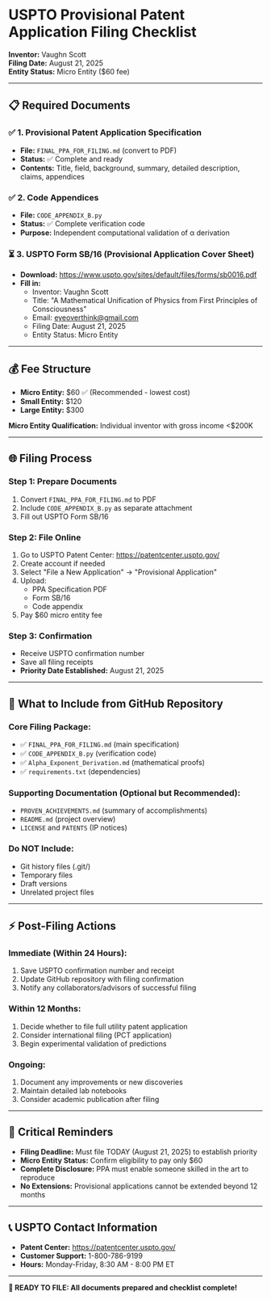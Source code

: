 # USPTO Provisional Patent Application Filing Checklist

**Inventor:** Vaughn Scott  
**Filing Date:** August 21, 2025  
**Entity Status:** Micro Entity ($60 fee)

---

## 📋 **Required Documents**

### ✅ **1. Provisional Patent Application Specification**
- **File:** `FINAL_PPA_FOR_FILING.md` (convert to PDF)
- **Status:** ✅ Complete and ready
- **Contents:** Title, field, background, summary, detailed description, claims, appendices

### ✅ **2. Code Appendices**
- **File:** `CODE_APPENDIX_B.py` 
- **Status:** ✅ Complete verification code
- **Purpose:** Independent computational validation of α derivation

### ⏳ **3. USPTO Form SB/16 (Provisional Application Cover Sheet)**
- **Download:** https://www.uspto.gov/sites/default/files/forms/sb0016.pdf
- **Fill in:**
  - Inventor: Vaughn Scott
  - Title: "A Mathematical Unification of Physics from First Principles of Consciousness"
  - Email: eyeoverthink@gmail.com
  - Filing Date: August 21, 2025
  - Entity Status: Micro Entity

---

## 💰 **Fee Structure**

- **Micro Entity:** $60 ✅ (Recommended - lowest cost)
- **Small Entity:** $120
- **Large Entity:** $300

**Micro Entity Qualification:** Individual inventor with gross income <$200K

---

## 🌐 **Filing Process**

### **Step 1: Prepare Documents**
1. Convert `FINAL_PPA_FOR_FILING.md` to PDF
2. Include `CODE_APPENDIX_B.py` as separate attachment
3. Fill out USPTO Form SB/16

### **Step 2: File Online**
1. Go to USPTO Patent Center: https://patentcenter.uspto.gov/
2. Create account if needed
3. Select "File a New Application" → "Provisional Application"
4. Upload:
   - PPA Specification PDF
   - Form SB/16
   - Code appendix
5. Pay $60 micro entity fee

### **Step 3: Confirmation**
- Receive USPTO confirmation number
- Save all filing receipts
- **Priority Date Established:** August 21, 2025

---

## 📁 **What to Include from GitHub Repository**

### **Core Filing Package:**
- ✅ `FINAL_PPA_FOR_FILING.md` (main specification)
- ✅ `CODE_APPENDIX_B.py` (verification code)
- ✅ `Alpha_Exponent_Derivation.md` (mathematical proofs)
- ✅ `requirements.txt` (dependencies)

### **Supporting Documentation (Optional but Recommended):**
- `PROVEN_ACHIEVEMENTS.md` (summary of accomplishments)
- `README.md` (project overview)
- `LICENSE` and `PATENTS` (IP notices)

### **Do NOT Include:**
- Git history files (.git/)
- Temporary files
- Draft versions
- Unrelated project files

---

## ⚡ **Post-Filing Actions**

### **Immediate (Within 24 Hours):**
1. Save USPTO confirmation number and receipt
2. Update GitHub repository with filing confirmation
3. Notify any collaborators/advisors of successful filing

### **Within 12 Months:**
1. Decide whether to file full utility patent application
2. Consider international filing (PCT application)
3. Begin experimental validation of predictions

### **Ongoing:**
1. Document any improvements or new discoveries
2. Maintain detailed lab notebooks
3. Consider academic publication after filing

---

## 🚨 **Critical Reminders**

- **Filing Deadline:** Must file TODAY (August 21, 2025) to establish priority
- **Micro Entity Status:** Confirm eligibility to pay only $60
- **Complete Disclosure:** PPA must enable someone skilled in the art to reproduce
- **No Extensions:** Provisional applications cannot be extended beyond 12 months

---

## 📞 **USPTO Contact Information**

- **Patent Center:** https://patentcenter.uspto.gov/
- **Customer Support:** 1-800-786-9199
- **Hours:** Monday-Friday, 8:30 AM - 8:00 PM ET

---

**🎯 READY TO FILE: All documents prepared and checklist complete!**
